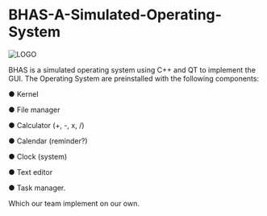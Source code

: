 # BHAS-A-Simulated-Operating-System

![LOGO](https://user-images.githubusercontent.com/46670812/155669008-dbbe64da-e7ad-48d5-b02e-dfe262763c56.png)

BHAS is a simulated operating system using C++ and QT to implement the GUI. The Operating System are preinstalled with the following components:

● Kernel

● File manager

● Calculator (+, -, x, /)

● Calendar (reminder?)

● Clock (system)

● Text editor

● Task manager.

Which our team implement on our own.

